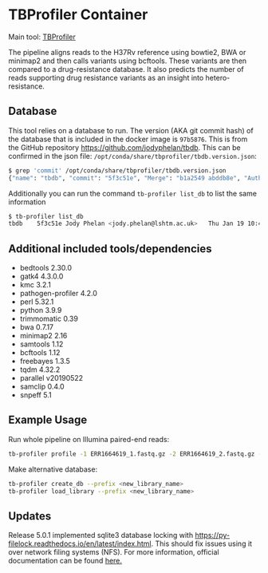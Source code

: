 # TBProfiler Container

Main tool: [TBProfiler](https://github.com/jodyphelan/TBProfiler)

The pipeline aligns reads to the H37Rv reference using bowtie2, BWA or minimap2 and then calls variants using bcftools. These variants are then compared to a drug-resistance database. It also predicts the number of reads supporting drug resistance variants as an insight into hetero-resistance.

## Database

This tool relies on a database to run. The version (AKA git commit hash) of the database that is included in the docker image is `97b5876`. This is from the GitHub repository https://github.com/jodyphelan/tbdb. This can be confirmed in the json file: `/opt/conda/share/tbprofiler/tbdb.version.json`:

```bash
$ grep 'commit' /opt/conda/share/tbprofiler/tbdb.version.json
{"name": "tbdb", "commit": "5f3c51e", "Merge": "b1a2549 abddb8e", "Author": "Jody Phelan <jody.phelan@lshtm.ac.uk>", "Date": "Thu Jan 19 10:47:32 2023 +0000"}
```

Additionally you can run the command `tb-profiler list_db` to list the same information

```bash
$ tb-profiler list_db
tbdb    5f3c51e Jody Phelan <jody.phelan@lshtm.ac.uk>   Thu Jan 19 10:47:32 2023 +0000  /opt/conda/share/tbprofiler/tbdb
```

## Additional included tools/dependencies

- bedtools 2.30.0
- gatk4 4.3.0.0
- kmc 3.2.1
- pathogen-profiler 4.2.0
- perl 5.32.1
- python 3.9.9 
- trimmomatic 0.39
- bwa 0.7.17
- minimap2 2.16
- samtools 1.12
- bcftools 1.12
- freebayes 1.3.5
- tqdm 4.32.2
- parallel v20190522
- samclip 0.4.0
- snpeff 5.1

## Example Usage

Run whole pipeline on Illumina paired-end reads:

```bash
tb-profiler profile -1 ERR1664619_1.fastq.gz -2 ERR1664619_2.fastq.gz -t 4 -p ERR1664619 --txt
```

Make alternative database:

```bash
tb-profiler create_db --prefix <new_library_name>
tb-profiler load_library --prefix <new_library_name>
```

## Updates
Release 5.0.1 implemented sqlite3 database locking with https://py-filelock.readthedocs.io/en/latest/index.html. This should fix issues using it over network filing systems (NFS). For more information, official documentation can be found [here.](https://jodyphelan.gitbook.io/tb-profiler/)
